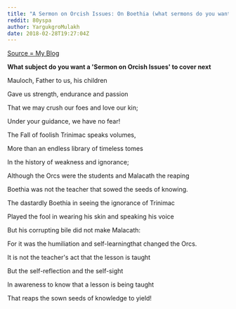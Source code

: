 ```yaml
---
title: "A Sermon on Orcish Issues: On Boethia (what sermons do you want to see next?)"
reddit: 80yspa
author: YargukgroMulakh
date: 2018-02-28T19:27:04Z
---
```


[Source = My Blog](http://the-golzarga-ornim.blogspot.co.uk/2018/02/a-sermon-on-orcish-issues-on-boethia.html)

**What subject do you want a 'Sermon on Orcish Issues' to cover next**

Mauloch, Father to us, his children

Gave us strength, endurance and passion

That we may crush our foes and love our kin;

Under your guidance, we have no fear!

The Fall of foolish Trinimac speaks volumes,

More than an endless library of timeless tomes

In the history of weakness and ignorance;

Although the Orcs were the students and Malacath the reaping

Boethia was not the teacher that sowed the seeds of knowing.


The dastardly Boethia in seeing the ignorance of Trinimac

Played the fool in wearing his skin and speaking his voice

But his corrupting bile did not make Malacath:

For it was the humiliation and self-learningthat changed the Orcs.


It is not the teacher's act that the lesson is taught

But the self-reflection and the self-sight 

In awareness to know that a lesson is being taught

That reaps the sown seeds of knowledge to yield!


